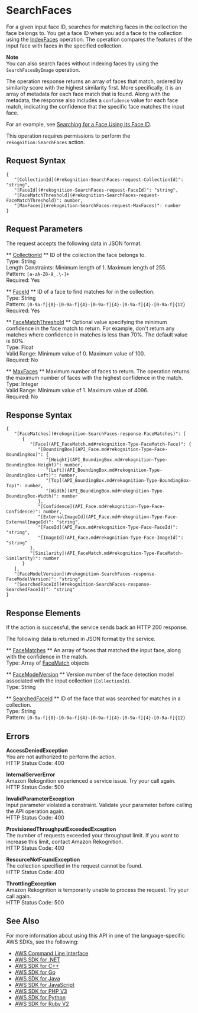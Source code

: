 # SearchFaces<a name="API_SearchFaces"></a>

For a given input face ID, searches for matching faces in the collection the face belongs to\. You get a face ID when you add a face to the collection using the [IndexFaces](API_IndexFaces.md) operation\. The operation compares the features of the input face with faces in the specified collection\. 

**Note**  
You can also search faces without indexing faces by using the `SearchFacesByImage` operation\.

 The operation response returns an array of faces that match, ordered by similarity score with the highest similarity first\. More specifically, it is an array of metadata for each face match that is found\. Along with the metadata, the response also includes a `confidence` value for each face match, indicating the confidence that the specific face matches the input face\. 

For an example, see [Searching for a Face Using Its Face ID](search-face-with-id-procedure.md)\.

This operation requires permissions to perform the `rekognition:SearchFaces` action\.

## Request Syntax<a name="API_SearchFaces_RequestSyntax"></a>

```
{
   "[CollectionId](#rekognition-SearchFaces-request-CollectionId)": "string",
   "[FaceId](#rekognition-SearchFaces-request-FaceId)": "string",
   "[FaceMatchThreshold](#rekognition-SearchFaces-request-FaceMatchThreshold)": number,
   "[MaxFaces](#rekognition-SearchFaces-request-MaxFaces)": number
}
```

## Request Parameters<a name="API_SearchFaces_RequestParameters"></a>

The request accepts the following data in JSON format\.

 ** [CollectionId](#API_SearchFaces_RequestSyntax) **   <a name="rekognition-SearchFaces-request-CollectionId"></a>
ID of the collection the face belongs to\.  
Type: String  
Length Constraints: Minimum length of 1\. Maximum length of 255\.  
Pattern: `[a-zA-Z0-9_.\-]+`   
Required: Yes

 ** [FaceId](#API_SearchFaces_RequestSyntax) **   <a name="rekognition-SearchFaces-request-FaceId"></a>
ID of a face to find matches for in the collection\.  
Type: String  
Pattern: `[0-9a-f]{8}-[0-9a-f]{4}-[0-9a-f]{4}-[0-9a-f]{4}-[0-9a-f]{12}`   
Required: Yes

 ** [FaceMatchThreshold](#API_SearchFaces_RequestSyntax) **   <a name="rekognition-SearchFaces-request-FaceMatchThreshold"></a>
Optional value specifying the minimum confidence in the face match to return\. For example, don't return any matches where confidence in matches is less than 70%\. The default value is 80%\.   
Type: Float  
Valid Range: Minimum value of 0\. Maximum value of 100\.  
Required: No

 ** [MaxFaces](#API_SearchFaces_RequestSyntax) **   <a name="rekognition-SearchFaces-request-MaxFaces"></a>
Maximum number of faces to return\. The operation returns the maximum number of faces with the highest confidence in the match\.  
Type: Integer  
Valid Range: Minimum value of 1\. Maximum value of 4096\.  
Required: No

## Response Syntax<a name="API_SearchFaces_ResponseSyntax"></a>

```
{
   "[FaceMatches](#rekognition-SearchFaces-response-FaceMatches)": [ 
      { 
         "[Face](API_FaceMatch.md#rekognition-Type-FaceMatch-Face)": { 
            "[BoundingBox](API_Face.md#rekognition-Type-Face-BoundingBox)": { 
               "[Height](API_BoundingBox.md#rekognition-Type-BoundingBox-Height)": number,
               "[Left](API_BoundingBox.md#rekognition-Type-BoundingBox-Left)": number,
               "[Top](API_BoundingBox.md#rekognition-Type-BoundingBox-Top)": number,
               "[Width](API_BoundingBox.md#rekognition-Type-BoundingBox-Width)": number
            },
            "[Confidence](API_Face.md#rekognition-Type-Face-Confidence)": number,
            "[ExternalImageId](API_Face.md#rekognition-Type-Face-ExternalImageId)": "string",
            "[FaceId](API_Face.md#rekognition-Type-Face-FaceId)": "string",
            "[ImageId](API_Face.md#rekognition-Type-Face-ImageId)": "string"
         },
         "[Similarity](API_FaceMatch.md#rekognition-Type-FaceMatch-Similarity)": number
      }
   ],
   "[FaceModelVersion](#rekognition-SearchFaces-response-FaceModelVersion)": "string",
   "[SearchedFaceId](#rekognition-SearchFaces-response-SearchedFaceId)": "string"
}
```

## Response Elements<a name="API_SearchFaces_ResponseElements"></a>

If the action is successful, the service sends back an HTTP 200 response\.

The following data is returned in JSON format by the service\.

 ** [FaceMatches](#API_SearchFaces_ResponseSyntax) **   <a name="rekognition-SearchFaces-response-FaceMatches"></a>
An array of faces that matched the input face, along with the confidence in the match\.  
Type: Array of [FaceMatch](API_FaceMatch.md) objects

 ** [FaceModelVersion](#API_SearchFaces_ResponseSyntax) **   <a name="rekognition-SearchFaces-response-FaceModelVersion"></a>
Version number of the face detection model associated with the input collection \(`CollectionId`\)\.  
Type: String

 ** [SearchedFaceId](#API_SearchFaces_ResponseSyntax) **   <a name="rekognition-SearchFaces-response-SearchedFaceId"></a>
ID of the face that was searched for matches in a collection\.  
Type: String  
Pattern: `[0-9a-f]{8}-[0-9a-f]{4}-[0-9a-f]{4}-[0-9a-f]{4}-[0-9a-f]{12}` 

## Errors<a name="API_SearchFaces_Errors"></a>

 **AccessDeniedException**   
You are not authorized to perform the action\.  
HTTP Status Code: 400

 **InternalServerError**   
Amazon Rekognition experienced a service issue\. Try your call again\.  
HTTP Status Code: 500

 **InvalidParameterException**   
Input parameter violated a constraint\. Validate your parameter before calling the API operation again\.  
HTTP Status Code: 400

 **ProvisionedThroughputExceededException**   
The number of requests exceeded your throughput limit\. If you want to increase this limit, contact Amazon Rekognition\.  
HTTP Status Code: 400

 **ResourceNotFoundException**   
The collection specified in the request cannot be found\.  
HTTP Status Code: 400

 **ThrottlingException**   
Amazon Rekognition is temporarily unable to process the request\. Try your call again\.  
HTTP Status Code: 500

## See Also<a name="API_SearchFaces_SeeAlso"></a>

For more information about using this API in one of the language\-specific AWS SDKs, see the following:
+  [AWS Command Line Interface](https://docs.aws.amazon.com/goto/aws-cli/rekognition-2016-06-27/SearchFaces) 
+  [AWS SDK for \.NET](https://docs.aws.amazon.com/goto/DotNetSDKV3/rekognition-2016-06-27/SearchFaces) 
+  [AWS SDK for C\+\+](https://docs.aws.amazon.com/goto/SdkForCpp/rekognition-2016-06-27/SearchFaces) 
+  [AWS SDK for Go](https://docs.aws.amazon.com/goto/SdkForGoV1/rekognition-2016-06-27/SearchFaces) 
+  [AWS SDK for Java](https://docs.aws.amazon.com/goto/SdkForJava/rekognition-2016-06-27/SearchFaces) 
+  [AWS SDK for JavaScript](https://docs.aws.amazon.com/goto/AWSJavaScriptSDK/rekognition-2016-06-27/SearchFaces) 
+  [AWS SDK for PHP V3](https://docs.aws.amazon.com/goto/SdkForPHPV3/rekognition-2016-06-27/SearchFaces) 
+  [AWS SDK for Python](https://docs.aws.amazon.com/goto/boto3/rekognition-2016-06-27/SearchFaces) 
+  [AWS SDK for Ruby V2](https://docs.aws.amazon.com/goto/SdkForRubyV2/rekognition-2016-06-27/SearchFaces) 